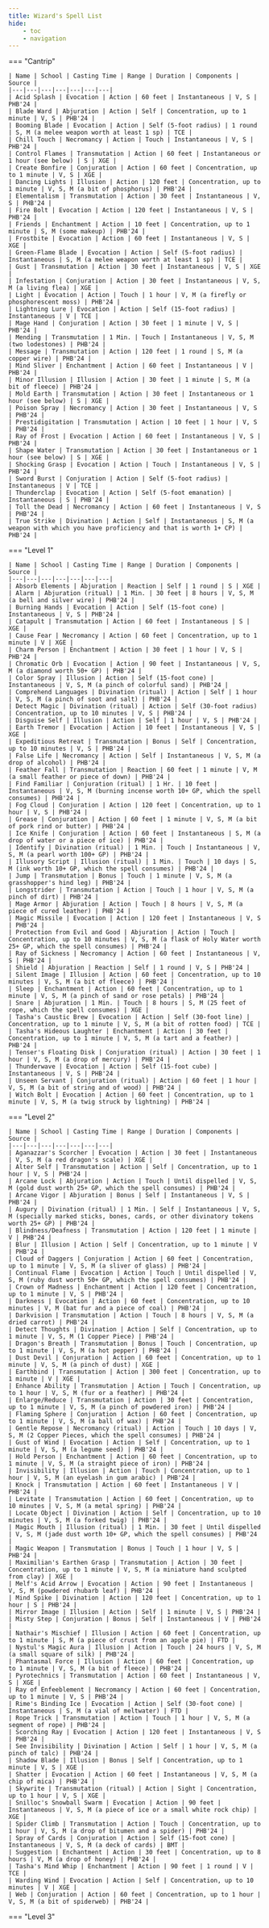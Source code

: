 ```yaml
---
title: Wizard's Spell List
hide:
    - toc
    - navigation
---
```


=== "Cantrip"

    | Name | School | Casting Time | Range | Duration | Components | Source |
    |---|---|---|---|---|---|---|
    | Acid Splash | Evocation | Action | 60 feet | Instantaneous | V, S | PHB'24 |
    | Blade Ward | Abjuration | Action | Self | Concentration, up to 1 minute | V, S | PHB'24 |
    | Booming Blade | Evocation | Action | Self (5-foot radius) | 1 round | S, M (a melee weapon worth at least 1 sp) | TCE |
    | Chill Touch | Necromancy | Action | Touch | Instantaneous | V, S | PHB'24 |
    | Control Flames | Transmutation | Action | 60 feet | Instantaneous or 1 hour (see below) | S | XGE |
    | Create Bonfire | Conjuration | Action | 60 feet | Concentration, up to 1 minute | V, S | XGE |
    | Dancing Lights | Illusion | Action | 120 feet | Concentration, up to 1 minute | V, S, M (a bit of phosphorus) | PHB'24 |
    | Elementalism | Transmutation | Action | 30 feet | Instantaneous | V, S | PHB'24 |
    | Fire Bolt | Evocation | Action | 120 feet | Instantaneous | V, S | PHB'24 |
    | Friends | Enchantment | Action | 10 feet | Concentration, up to 1 minute | S, M (some makeup) | PHB'24 |
    | Frostbite | Evocation | Action | 60 feet | Instantaneous | V, S | XGE |
    | Green-Flame Blade | Evocation | Action | Self (5-foot radius) | Instantaneous | S, M (a melee weapon worth at least 1 sp) | TCE |
    | Gust | Transmutation | Action | 30 feet | Instantaneous | V, S | XGE |
    | Infestation | Conjuration | Action | 30 feet | Instantaneous | V, S, M (a living flea) | XGE |
    | Light | Evocation | Action | Touch | 1 hour | V, M (a firefly or phosphorescent moss) | PHB'24 |
    | Lightning Lure | Evocation | Action | Self (15-foot radius) | Instantaneous | V | TCE |
    | Mage Hand | Conjuration | Action | 30 feet | 1 minute | V, S | PHB'24 |
    | Mending | Transmutation | 1 Min. | Touch | Instantaneous | V, S, M (two lodestones) | PHB'24 |
    | Message | Transmutation | Action | 120 feet | 1 round | S, M (a copper wire) | PHB'24 |
    | Mind Sliver | Enchantment | Action | 60 feet | Instantaneous | V | PHB'24 |
    | Minor Illusion | Illusion | Action | 30 feet | 1 minute | S, M (a bit of fleece) | PHB'24 |
    | Mold Earth | Transmutation | Action | 30 feet | Instantaneous or 1 hour (see below) | S | XGE |
    | Poison Spray | Necromancy | Action | 30 feet | Instantaneous | V, S | PHB'24 |
    | Prestidigitation | Transmutation | Action | 10 feet | 1 hour | V, S | PHB'24 |
    | Ray of Frost | Evocation | Action | 60 feet | Instantaneous | V, S | PHB'24 |
    | Shape Water | Transmutation | Action | 30 feet | Instantaneous or 1 hour (see below) | S | XGE |
    | Shocking Grasp | Evocation | Action | Touch | Instantaneous | V, S | PHB'24 |
    | Sword Burst | Conjuration | Action | Self (5-foot radius) | Instantaneous | V | TCE |
    | Thunderclap | Evocation | Action | Self (5-foot emanation) | Instantaneous | S | PHB'24 |
    | Toll the Dead | Necromancy | Action | 60 feet | Instantaneous | V, S | PHB'24 |
    | True Strike | Divination | Action | Self | Instantaneous | S, M (a weapon with which you have proficiency and that is worth 1+ CP) | PHB'24 |

=== "Level 1"

    | Name | School | Casting Time | Range | Duration | Components | Source |
    |---|---|---|---|---|---|---|
    | Absorb Elements | Abjuration | Reaction | Self | 1 round | S | XGE |
    | Alarm | Abjuration (ritual) | 1 Min. | 30 feet | 8 hours | V, S, M (a bell and silver wire) | PHB'24 |
    | Burning Hands | Evocation | Action | Self (15-foot cone) | Instantaneous | V, S | PHB'24 |
    | Catapult | Transmutation | Action | 60 feet | Instantaneous | S | XGE |
    | Cause Fear | Necromancy | Action | 60 feet | Concentration, up to 1 minute | V | XGE |
    | Charm Person | Enchantment | Action | 30 feet | 1 hour | V, S | PHB'24 |
    | Chromatic Orb | Evocation | Action | 90 feet | Instantaneous | V, S, M (a diamond worth 50+ GP) | PHB'24 |
    | Color Spray | Illusion | Action | Self (15-foot cone) | Instantaneous | V, S, M (a pinch of colorful sand) | PHB'24 |
    | Comprehend Languages | Divination (ritual) | Action | Self | 1 hour | V, S, M (a pinch of soot and salt) | PHB'24 |
    | Detect Magic | Divination (ritual) | Action | Self (30-foot radius) | Concentration, up to 10 minutes | V, S | PHB'24 |
    | Disguise Self | Illusion | Action | Self | 1 hour | V, S | PHB'24 |
    | Earth Tremor | Evocation | Action | 10 feet | Instantaneous | V, S | XGE |
    | Expeditious Retreat | Transmutation | Bonus | Self | Concentration, up to 10 minutes | V, S | PHB'24 |
    | False Life | Necromancy | Action | Self | Instantaneous | V, S, M (a drop of alcohol) | PHB'24 |
    | Feather Fall | Transmutation | Reaction | 60 feet | 1 minute | V, M (a small feather or piece of down) | PHB'24 |
    | Find Familiar | Conjuration (ritual) | 1 Hr. | 10 feet | Instantaneous | V, S, M (burning incense worth 10+ GP, which the spell consumes) | PHB'24 |
    | Fog Cloud | Conjuration | Action | 120 feet | Concentration, up to 1 hour | V, S | PHB'24 |
    | Grease | Conjuration | Action | 60 feet | 1 minute | V, S, M (a bit of pork rind or butter) | PHB'24 |
    | Ice Knife | Conjuration | Action | 60 feet | Instantaneous | S, M (a drop of water or a piece of ice) | PHB'24 |
    | Identify | Divination (ritual) | 1 Min. | Touch | Instantaneous | V, S, M (a pearl worth 100+ GP) | PHB'24 |
    | Illusory Script | Illusion (ritual) | 1 Min. | Touch | 10 days | S, M (ink worth 10+ GP, which the spell consumes) | PHB'24 |
    | Jump | Transmutation | Bonus | Touch | 1 minute | V, S, M (a grasshopper's hind leg) | PHB'24 |
    | Longstrider | Transmutation | Action | Touch | 1 hour | V, S, M (a pinch of dirt) | PHB'24 |
    | Mage Armor | Abjuration | Action | Touch | 8 hours | V, S, M (a piece of cured leather) | PHB'24 |
    | Magic Missile | Evocation | Action | 120 feet | Instantaneous | V, S | PHB'24 |
    | Protection from Evil and Good | Abjuration | Action | Touch | Concentration, up to 10 minutes | V, S, M (a flask of Holy Water worth 25+ GP, which the spell consumes) | PHB'24 |
    | Ray of Sickness | Necromancy | Action | 60 feet | Instantaneous | V, S | PHB'24 |
    | Shield | Abjuration | Reaction | Self | 1 round | V, S | PHB'24 |
    | Silent Image | Illusion | Action | 60 feet | Concentration, up to 10 minutes | V, S, M (a bit of fleece) | PHB'24 |
    | Sleep | Enchantment | Action | 60 feet | Concentration, up to 1 minute | V, S, M (a pinch of sand or rose petals) | PHB'24 |
    | Snare | Abjuration | 1 Min. | Touch | 8 hours | S, M (25 feet of rope, which the spell consumes) | XGE |
    | Tasha's Caustic Brew | Evocation | Action | Self (30-foot line) | Concentration, up to 1 minute | V, S, M (a bit of rotten food) | TCE |
    | Tasha's Hideous Laughter | Enchantment | Action | 30 feet | Concentration, up to 1 minute | V, S, M (a tart and a feather) | PHB'24 |
    | Tenser's Floating Disk | Conjuration (ritual) | Action | 30 feet | 1 hour | V, S, M (a drop of mercury) | PHB'24 |
    | Thunderwave | Evocation | Action | Self (15-foot cube) | Instantaneous | V, S | PHB'24 |
    | Unseen Servant | Conjuration (ritual) | Action | 60 feet | 1 hour | V, S, M (a bit of string and of wood) | PHB'24 |
    | Witch Bolt | Evocation | Action | 60 feet | Concentration, up to 1 minute | V, S, M (a twig struck by lightning) | PHB'24 |

=== "Level 2"

    | Name | School | Casting Time | Range | Duration | Components | Source |
    |---|---|---|---|---|---|---|
    | Aganazzar's Scorcher | Evocation | Action | 30 feet | Instantaneous | V, S, M (a red dragon's scale) | XGE |
    | Alter Self | Transmutation | Action | Self | Concentration, up to 1 hour | V, S | PHB'24 |
    | Arcane Lock | Abjuration | Action | Touch | Until dispelled | V, S, M (gold dust worth 25+ GP, which the spell consumes) | PHB'24 |
    | Arcane Vigor | Abjuration | Bonus | Self | Instantaneous | V, S | PHB'24 |
    | Augury | Divination (ritual) | 1 Min. | Self | Instantaneous | V, S, M (specially marked sticks, bones, cards, or other divinatory tokens worth 25+ GP) | PHB'24 |
    | Blindness/Deafness | Transmutation | Action | 120 feet | 1 minute | V | PHB'24 |
    | Blur | Illusion | Action | Self | Concentration, up to 1 minute | V | PHB'24 |
    | Cloud of Daggers | Conjuration | Action | 60 feet | Concentration, up to 1 minute | V, S, M (a sliver of glass) | PHB'24 |
    | Continual Flame | Evocation | Action | Touch | Until dispelled | V, S, M (ruby dust worth 50+ GP, which the spell consumes) | PHB'24 |
    | Crown of Madness | Enchantment | Action | 120 feet | Concentration, up to 1 minute | V, S | PHB'24 |
    | Darkness | Evocation | Action | 60 feet | Concentration, up to 10 minutes | V, M (bat fur and a piece of coal) | PHB'24 |
    | Darkvision | Transmutation | Action | Touch | 8 hours | V, S, M (a dried carrot) | PHB'24 |
    | Detect Thoughts | Divination | Action | Self | Concentration, up to 1 minute | V, S, M (1 Copper Piece) | PHB'24 |
    | Dragon's Breath | Transmutation | Bonus | Touch | Concentration, up to 1 minute | V, S, M (a hot pepper) | PHB'24 |
    | Dust Devil | Conjuration | Action | 60 feet | Concentration, up to 1 minute | V, S, M (a pinch of dust) | XGE |
    | Earthbind | Transmutation | Action | 300 feet | Concentration, up to 1 minute | V | XGE |
    | Enhance Ability | Transmutation | Action | Touch | Concentration, up to 1 hour | V, S, M (fur or a feather) | PHB'24 |
    | Enlarge/Reduce | Transmutation | Action | 30 feet | Concentration, up to 1 minute | V, S, M (a pinch of powdered iron) | PHB'24 |
    | Flaming Sphere | Conjuration | Action | 60 feet | Concentration, up to 1 minute | V, S, M (a ball of wax) | PHB'24 |
    | Gentle Repose | Necromancy (ritual) | Action | Touch | 10 days | V, S, M (2 Copper Pieces, which the spell consumes) | PHB'24 |
    | Gust of Wind | Evocation | Action | Self | Concentration, up to 1 minute | V, S, M (a legume seed) | PHB'24 |
    | Hold Person | Enchantment | Action | 60 feet | Concentration, up to 1 minute | V, S, M (a straight piece of iron) | PHB'24 |
    | Invisibility | Illusion | Action | Touch | Concentration, up to 1 hour | V, S, M (an eyelash in gum arabic) | PHB'24 |
    | Knock | Transmutation | Action | 60 feet | Instantaneous | V | PHB'24 |
    | Levitate | Transmutation | Action | 60 feet | Concentration, up to 10 minutes | V, S, M (a metal spring) | PHB'24 |
    | Locate Object | Divination | Action | Self | Concentration, up to 10 minutes | V, S, M (a forked twig) | PHB'24 |
    | Magic Mouth | Illusion (ritual) | 1 Min. | 30 feet | Until dispelled | V, S, M (jade dust worth 10+ GP, which the spell consumes) | PHB'24 |
    | Magic Weapon | Transmutation | Bonus | Touch | 1 hour | V, S | PHB'24 |
    | Maximilian's Earthen Grasp | Transmutation | Action | 30 feet | Concentration, up to 1 minute | V, S, M (a miniature hand sculpted from clay) | XGE |
    | Melf's Acid Arrow | Evocation | Action | 90 feet | Instantaneous | V, S, M (powdered rhubarb leaf) | PHB'24 |
    | Mind Spike | Divination | Action | 120 feet | Concentration, up to 1 hour | S | PHB'24 |
    | Mirror Image | Illusion | Action | Self | 1 minute | V, S | PHB'24 |
    | Misty Step | Conjuration | Bonus | Self | Instantaneous | V | PHB'24 |
    | Nathair's Mischief | Illusion | Action | 60 feet | Concentration, up to 1 minute | S, M (a piece of crust from an apple pie) | FTD |
    | Nystul's Magic Aura | Illusion | Action | Touch | 24 hours | V, S, M (a small square of silk) | PHB'24 |
    | Phantasmal Force | Illusion | Action | 60 feet | Concentration, up to 1 minute | V, S, M (a bit of fleece) | PHB'24 |
    | Pyrotechnics | Transmutation | Action | 60 feet | Instantaneous | V, S | XGE |
    | Ray of Enfeeblement | Necromancy | Action | 60 feet | Concentration, up to 1 minute | V, S | PHB'24 |
    | Rime's Binding Ice | Evocation | Action | Self (30-foot cone) | Instantaneous | S, M (a vial of meltwater) | FTD |
    | Rope Trick | Transmutation | Action | Touch | 1 hour | V, S, M (a segment of rope) | PHB'24 |
    | Scorching Ray | Evocation | Action | 120 feet | Instantaneous | V, S | PHB'24 |
    | See Invisibility | Divination | Action | Self | 1 hour | V, S, M (a pinch of talc) | PHB'24 |
    | Shadow Blade | Illusion | Bonus | Self | Concentration, up to 1 minute | V, S | XGE |
    | Shatter | Evocation | Action | 60 feet | Instantaneous | V, S, M (a chip of mica) | PHB'24 |
    | Skywrite | Transmutation (ritual) | Action | Sight | Concentration, up to 1 hour | V, S | XGE |
    | Snilloc's Snowball Swarm | Evocation | Action | 90 feet | Instantaneous | V, S, M (a piece of ice or a small white rock chip) | XGE |
    | Spider Climb | Transmutation | Action | Touch | Concentration, up to 1 hour | V, S, M (a drop of bitumen and a spider) | PHB'24 |
    | Spray of Cards | Conjuration | Action | Self (15-foot cone) | Instantaneous | V, S, M (a deck of cards) | BMT |
    | Suggestion | Enchantment | Action | 30 feet | Concentration, up to 8 hours | V, M (a drop of honey) | PHB'24 |
    | Tasha's Mind Whip | Enchantment | Action | 90 feet | 1 round | V | TCE |
    | Warding Wind | Evocation | Action | Self | Concentration, up to 10 minutes | V | XGE |
    | Web | Conjuration | Action | 60 feet | Concentration, up to 1 hour | V, S, M (a bit of spiderweb) | PHB'24 |

=== "Level 3"